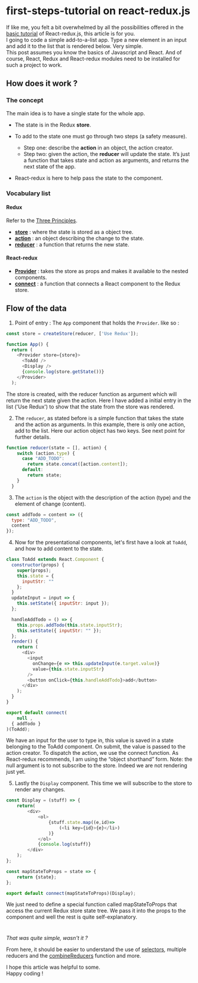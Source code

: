 # first-steps-tutorial on react-redux.js

If like me, you felt a bit overwhelmed by all the possibilities offered in the [basic tutorial](https://react-redux.js.org/introduction/basic-tutorial) of React-redux.js, this article is for you.<br />
I going to code a simple add-to-a-list app. Type a new element in an input and add it to the list that is rendered below. Very simple.<br />
This post assumes you know the basics of Javascript and React. And of course, React, Redux and React-redux modules need to be installed for such a project to work.

## How does it work ?

### The concept

The main idea is to have a single state for the whole app.

* The state is in the Redux **store**.
* To add to the state one must go through two steps (a safety measure).
  * Step one: describe the **action** in an object, the action creator.
  * Step two: given the action, the **reducer** will update the state. It’s just a function that takes state and action as arguments, and returns the next state of the app.

* React-redux is here to help pass the state to the component.

### Vocabulary list

#### Redux

Refer to the [Three Principles](https://redux.js.org/introduction/three-principles).

* [**store**](https://redux.js.org/introduction/three-principles#single-source-of-truth) : where the state is stored as a object tree.
* [**action**](https://redux.js.org/introduction/three-principles#state-is-read-only) : an object describing the change to the state.
* [**reducer**](https://redux.js.org/introduction/three-principles#changes-are-made-with-pure-functions) : a function that returns the new state.

#### React-redux

* [**Provider**](https://react-redux.js.org/api/provider) : takes the store as props and makes it available to the nested components.
* [**connect**](https://react-redux.js.org/api/connect) : a function that connects a React component to the Redux store.

## Flow of the data

1. Point of entry : The `App` component that holds the `Provider`. like so :

```javascript
const store = createStore(reducer, ['Use Redux']);

function App() {
  return (
    <Provider store={store}>
      <ToAdd />
      <Display />
      {console.log(store.getState())}
    </Provider>
  );
```

The store is created, with the reducer function as argument which will return the next state given the action. Here I have added a initial entry in the list ('Use Redux') to show that the state from the store was rendered.

2. The `reducer`, as stated before is a simple function that takes the state and the action as arguments. In this example, there is only one action, add to the list. Here our action object has two keys. See next point for further details.

```javascript
function reducer(state = [], action) {
    switch (action.type) {
      case "ADD_TODO":
        return state.concat([action.content]);
      default:
        return state;
    }
  }
```

3. The `action` is the object with the description of the action (type) and the element of change (content).

```javascript
const addTodo = content => ({
  type: "ADD_TODO",
  content
});
```

4. Now for the presentational components, let's first have a look at `ToAdd`, and how to add content to the state.

```javascript
class ToAdd extends React.Component {
  constructor(props) {
    super(props);
    this.state = {
      inputStr: ""
    };
  }
  updateInput = input => {
    this.setState({ inputStr: input });
  };

  handleAddTodo = () => {
    this.props.addTodo(this.state.inputStr);
    this.setState({ inputStr: "" });
  };
  render() {
    return (
      <div>
        <input
          onChange={e => this.updateInput(e.target.value)}
          value={this.state.inputStr}
        />
        <button onClick={this.handleAddTodo}>add</button>
      </div>
    );
  }
}

export default connect(
    null ,
  { addTodo }
)(ToAdd);
```

We have an input for the user to type in, this value is saved in a state belonging to the ToAdd component. On submit, the value is passed to the action creator. To dispatch the action, we use the connect function. As React-redux recommends, I am using the “object shorthand” form. Note: the null argument is to not subscribe to the store. Indeed we are not rendering just yet.

5. Lastly the `Display` component. This time we will subscribe to the store to render any changes.

```javascript
const Display = (stuff) => {
    return(
        <div>
            <ol>
                {stuff.state.map((e,id)=>
                    (<li key={id}>{e}</li>)
                )}
            </ol>
            {console.log(stuff)}
        </div>
    );
};

const mapStateToProps = state => {
    return {state};
};

export default connect(mapStateToProps)(Display);
```

We just need to define a special function called mapStateToProps that access the current Redux store state tree. We pass it into the props to the component and well the rest is quite self-explanatory.

# 

*That was quite simple, wasn't it ?*

From here, it should be easier to understand the use of [selectors](https://blog.isquaredsoftware.com/2017/12/idiomatic-redux-using-reselect-selectors/), multiple reducers and the [combineReducers](https://redux.js.org/api/combinereducers) function and more.

I hope this article was helpful to some.<br />
Happy coding !